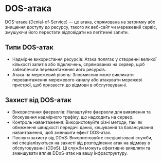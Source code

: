 # DOS-атака

DOS-атака (Denial-of-Service) — це атака, спрямована на затримку або знищення доступу до ресурсу, такого як веб-сайт чи мережевий сервіс, змушуючи його перестати відповідати на легітимні запити.

## Типи DOS-атак

- Надмірне використання ресурсів: Атака полягає у створенні великої кількості запитів або підключень, спрямованих на сервер, щоб забезпечити перевантаження його ресурсів.
- Атака на мережевий рівень: Зловмисник може викликати перевантаження мережевого каналу або атакувати мережеві пристрої, щоб призвести до відмови в обслуговуванні.

## Захист від DOS-атак

- Використання фаєрволів: Налаштуйте фаєрволи для виявлення та блокування надмірного трафіку, що надходить на сервер.
- Контроль навантаження: Використовуйте різні методи, такі як обмеження швидкості передачі даних, кешування та балансування навантаження, щоб зменшити ефект DOS-атак.
- Послуги захисту від DDoS: Використовуйте спеціалізовані служби, які спеціалізуються на захисті від розподілених атак на відмову в обслуговуванні (DDoS). Ці служби можуть ефективно виявляти та зменшувати вплив DDoS-атак на вашу інфраструктуру.
